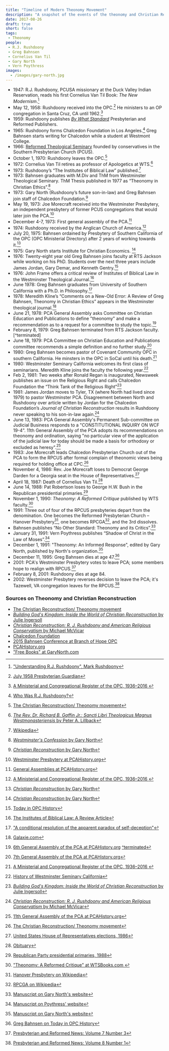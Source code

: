 ```yaml
---
title: "Timeline of Modern Theonomy Movement"
description: "A snapshot of the events of the theonomy and Christian Reconstruction movement from 1947 to 2001."
date: 2017-08-26
draft: true
short: false
tags:
 - Theonomy
people:
 - R.J. Rushdoony
 - Greg Bahnsen
 - Cornelius Van Til
 - Gary North
 - Vern Poythress
images:
  - /images/gary-north.jpg
---
```


* 1947: R.J. Rushdoony, PCUSA missionary at the Duck Valley Indian Reservation, reads his first Cornelius Van Til Book: _The New Modernism_.[^new-modernism]
* May 12, 1958: Rushdoony received into the OPC.[^opc] He ministers to an OP congregation in Santa Cruz, CA until 1962.[^opc-directory]
* 1959: Rushdoony publishes [_By What Standard_](https://chalcedon.edu/store/39973-by-what-standard) Presbyterian and Reformed Publishers.
* 1965: Rushdoony forms Chalcedon Foundation in Los Angeles.[^chalcedon] Greg Bahnsen starts writing for Chalcedon while a student at Westmont College.
* 1966: [Reformed Theological Seminary](https://en.wikipedia.org/wiki/Reformed_Theological_Seminary) founded by conservatives in the Southern Presbyterian Church (PCUS).
* October 1, 1970: Rushdoony leaves the OPC.[^watson]
* 1972: Cornelius Van Til retires as professor of Apologetics at WTS.[^os]
* 1973: Rushdoony’s “The Institutes of Biblical Law” published.[^institutes]
* 1973: Bahnsen graduates with M.Div and ThM from Westminster Theological Seminary. ThM Thesis published in 1977 as “Theonomy in Christian Ethics”.[^westminsters-confession]
* 1973: Gary North (Rushdoony’s future son-in-law) and Greg Bahnsen join staff of Chalcedon Foundation.[^christian-reconstruction]
* May 19, 1973: Joe Morecraft received into the Westminster Presbytery, an independent presbytery of former PCUS congregations that would later join the PCA.[^pcahistory]
* December 4-7, 1973: First general assembly of the PCA.[^firstga]
* 1974: Rushdoony received by the Anglican Church of America.[^opc-directory]
* July 20, 1975: Bahnsen ordained by Presbytery of Southern California of the OPC (OPC Ministerial Directory) after 2 years of working towards it.[^christian-reconstruction]
* 1975: Gary North starts Institute for Christian Economics.
[^christian-reconstruction]
* 1976: Twenty-eight year old Greg Bahnsen joins faculty at RTS Jackson while working on his PhD. Students over the next three years include James Jordan, Gary Demar, and Kenneth Gentry.[^76]
* 1976: John Frame offers a critical review of Institutes of Biblical Law in the Westminster Theological Journal.[^journal]
* June 1978: Greg Bahnsen graduates from University of Southern California with a Ph.D. in Philosophy.[^phd]
* 1978: Meredith Kline’s “Comments on a New-Old Error: A Review of Greg Bahnsen, Theonomy in Christian Ethics” appears in the Westminster theological journal.[^kline]
* June 21, 1978: PCA General Assembly asks Committee on Christian Education and Publications to define "theonomy" and make a recommendation as to a request for a committee to study the topic.[^78ga]
* February 8, 1979: Greg Bahnsen terminated from RTS Jackson faculty.[^terminated]
* June 18, 1979: PCA Committee on Christian Education and Publications committee recommends a simple definition and no further study.[^79ga]
* 1980: Greg Bahnsen becomes pastor of Covenant Community OPC in southern California. He minsters in the OPC in SoCal until his death.[^opc-directory]
* 1980: Westminster Seminary California welcomes its first class of seminarians. Meredith Kline joins the faculty the following year.[^wsc]
* Feb 2, 1981: Two weeks after Ronald Regan is inaugurated, Newsweek publishes an issue on the Religious Right and calls Chalcedon Foundation the “Think Tank of the Religious Right”[^newsweek]
* 1981: James Jordan moves to Tyler, TX (where North had lived since 1979) to pastor Westminster PCA. Disagreement between North and Rushdoony over article written by Jordan for the Chalcedon Foundation’s _Journal of Christian Reconstruction_ results in Rushdoony never speaking to his son-in-law again.[^mcvicar]
* June 13, 1983: PCA General Assembly's Permanent Sub-committee on Judicial Business responds to a "CONSTITUTIONAL INQUIRY ON WCF 19-4". 11th General Assembly of the PCA adopts its recommendations on theonomy and ordination, saying "no particular view of the application of the judicial law for today should be made a basis for orthodoxy or excluded as heresy".[^83ga]
* 1983: Joe Morecraft leads Chalcedon Presbyterian Church out of the PCA to form the RPCUS after formal complain of theonomic views being required for holding office at CPC.[^watson]
* November 4, 1986: Rev. Joe Morecraft loses to Democrat George Darden for a Georgia seat in the House of Representatives.[^darden]
* April 18, 1987: Death of Cornelius Van Til.[^obit]
* June 14, 1988: Pat Robertson loses to George H.W. Bush in the Republican presidential primaries.[^1988primary]
* November 1, 1990: _Theonomy: A Reformed Critique_ published  by WTS faculty.[^wtsbooks]
* 1991: Three out of four of the RPCUS presbyteries depart from the denomination. One becomes the Reformed Presbyterian Church – Hanover Presbytery[^hanover], one becomes RPCGA[^rpcga], and the 3rd dissolves.
* Bahnsen publishes “No Other Standard: Theonomy and its Critics”.[^noother]
* January 31, 1991: Vern Poythress publishes “Shadow of Christ in the Law of Moses”.[^shadow]
* December 1, 1991: "Theonomy: An Informed Response", edited by Gary North, published by North's organization.[^informed]
* December 11, 1995: Greg Bahnsen dies at age 47.[^bahnsendeath]
* 2001: PCA's Westminster Presbytery votes to leave PCA; some members hope to realign with RPCUS.[^2001]
* February 8, 2001: Rushdoony dies at age 84.
* 2002: Westminster Presbytery reverses decision to leave the PCA; it's Tazewell, VA congregation leaves for the RPCUS.[^2002]

[^new-modernism]: ["Understanding R.J. Rushdoony", Mark Rushdoony](https://www.youtube.com/watch?v=BQfK_5L82IQ)
[^opc]: [July 1958 Presbyterian Guardian](https://www.opc.org/cfh/guardian/Volume_27/1958-07-15.pdf)
[^opc-directory]: [A Ministerial and Congregational Register of the OPC, 1936–2016
](https://store.opc.org/ProductDetails.asp?ProductCode=H-Ministerial-Register)
[^chalcedon]: [Who Was R.J. Rushdoony?](https://chalcedon.edu/about/who-was-r-j-rushdoony)
[^watson]: [The Christian Reconstruction/
Theonomy movement](http://www.christianstudylibrary.org/files/pub/20150811%20-%20WatsonDK_The%20Christian%20Reconstruction%20-%20Theonomy%20Movement.pdf)
[^os]: [_The Rev. Dr. Richard B. Gaffin Jr.: Sancti Libri Theologicus Magnus Westmonasteriensis_ by Peter A. Lillback](http://www.opc.org/os.html?article_id=273&pfriendly=Y)
[^institutes]: [Wikipedia](https://en.wikipedia.org/wiki/The_Institutes_of_Biblical_Law)
[^westminsters-confession]: [_Westminster's Confession_ by Gary North](https://www.garynorth.com/freebooks/docs/pdf/westministers_confession.pdf)
[^christian-reconstruction]: [_Christian Reconstruction_ by Gary North](https://www.garynorth.com/freebooks/docs/pdf/christian_reconstruction.pdf)
[^pcahistory]: [Westminster Presbytery at PCAHistory.org](http://pcahistory.org/findingaids/presbyteriesNZ/westminster.html)
[^firstga]: [General Assemblies at PCAHistory.org](http://www.pcahistory.org/ga/index.html#1)
[^76]: [Today in OPC History](http://opc.org/today.html?history_id=644)
[^journal]: [The Institutes of Biblical Law: A Review Article](https://frame-poythress.org/the-institutes-of-biblical-law-a-review-article/)
[^phd]: ["A conditional resolution of the apparent paradox of self-deception"](http://digitallibrary.usc.edu/cdm/ref/collection/p15799coll3/id/388025)
[^kline]: [Galaxie.com](http://www.galaxie.com/article/wtj41-1-11)
[^obit]: [Obituary](http://www.vantil.info/articles/obituary.html)
[^78ga]: [6th General Assembly of the PCA at PCAHistory.org](http://www.pcahistory.org/ga/6th_pcaga_1978.pdf)
[^terminated](https://americanvision.org/11827/greg-bahnsen-what-really-happened-at-reformed-theological-seminary-rts/)
[^79ga]:  [7th General Assembly of the PCA at PCAHistory.org](http://pcahistory.org/pca/2-555.html)
[^83ga]:  [11th General Assembly of the PCA at PCAHistory.org](http://www.pcahistory.org/ga/11th_pcaga_1983.pdf)
[^wsc]: [History of Westminster Seminary California](https://www.wscal.edu/about-wsc/history)
[^1988primary]: [Republican Party presidential primaries, 1988](https://en.wikipedia.org/wiki/Republican_Party_presidential_primaries,_1988)
[^newsweek]: [_Building God's Kingdom: Inside the World of Christian Reconstruction_ by Julie Ingersoll](https://amzn.to/2IavxOD)
[^wtsbooks]: ["Theonomy: A Reformed Critique" at WTSBooks.com
](https://www.wtsbooks.com/theonomy-barker-9780310521716)
[^darden]: [United States House of Representatives elections, 1986](https://en.wikipedia.org/wiki/United_States_House_of_Representatives_elections,_1986)
[^hanover]: [Hanover Presbytery on Wikipedia](https://en.wikipedia.org/wiki/Reformed_Presbyterian_Church_%E2%80%93_Hanover_Presbytery)
[^rpcga]: [RPCGA on Wikipedia](https://en.wikipedia.org/wiki/Reformed_Presbyterian_Church_General_Assembly)
[^noother]: [Manuscript on Gary North's website](https://www.garynorth.com/freebooks/docs/pdf/no_other_standard.pdf)
[^shadow]: [Manuscript on Poythress' website](https://frame-poythress.org/ebooks/the-shadow-of-christ-in-the-law-of-moses/)
[^informed]: [Manuscript on Gary North's website](https://www.garynorth.com/freebooks/docs/pdf/theonomy_an_informed_response.pdf)
[^bahnsendeath]: [Greg Bahnsen on Today in OPC History](http://opc.org/today.html?history_id=644)
[^2001]: [Presbyterian and Reformed News: Volume 7 Number 3](http://www.presbyteriannews.org/volumes/v7/3/pr7-3.pdf)
[^2002]: [Presbyterian and Reformed News: Volume 8 Number 1](http://www.presbyteriannews.org/volumes/v8/1/pr31.pdf)
[^mcvicar]: [_Christian Reconstruction: R. J. Rushdoony and American Religious Conservatism_ by Michael McVicar](https://amzn.to/2KgylXf)



### Sources on Theonomy and Christian Reconstruction

* [The Christian Reconstruction/
Theonomy movement](http://www.christianstudylibrary.org/files/pub/20150811%20-%20WatsonDK_The%20Christian%20Reconstruction%20-%20Theonomy%20Movement.pdf)
* [_Building God's Kingdom: Inside the World of Christian Reconstruction_ by Julie Ingersoll](https://amzn.to/2IavxOD)
* [_Christian Reconstruction: R. J. Rushdoony and American Religious Conservatism_ by Michael McVicar](https://amzn.to/2KgylXf)
* [Chalcedon Foundation](https://chalcedon.edu/about/who-was-r-j-rushdoony)
* [2015 Bahnsen Conference at Branch of Hope OPC](https://www.youtube.com/watch?v=AFmOzUbO4DI&list=PL9oMpgMQ3_o92RtFaQsxWS_ed5acTGaz0)
* [PCAHistory.org](http://www.pcahistory.org/)
* ["Free Books" at GaryNorth.com](http://www.garynorth.com/freebooks/sidefrm2.htm)

